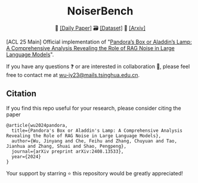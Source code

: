 <h1 align="center">
<br>
NoiserBench
</h1>

<p align="center">
🤗 <a href="https://huggingface.co/papers/2408.13533" target="_blank">[Daily Paper]</a> 🗃️ <a href="https://huggingface.co/datasets/Jinyang23/NoiserBench" target="_blank">[Dataset]</a> 📃 <a href="https://arxiv.org/pdf/2408.13533" target="_blank">[Arxiv]</a> </p>

[ACL 25 Main] Official implementation of "[Pandora’s Box or Aladdin’s Lamp: A Comprehensive Analysis Revealing the Role of RAG Noise in Large Language Models](https://arxiv.org/abs/2408.13533)".

If you have any questions ❓ or are interested in collaboration 🤝, please feel free to contact me at 
wu-jy23@mails.tsinghua.edu.cn.


## Citation
If you find this repo useful for your research, please consider citing the paper
```
@article{wu2024pandora,
  title={Pandora's Box or Aladdin's Lamp: A Comprehensive Analysis Revealing the Role of RAG Noise in Large Language Models},
  author={Wu, Jinyang and Che, Feihu and Zhang, Chuyuan and Tao, Jianhua and Zhang, Shuai and Shao, Pengpeng},
  journal={arXiv preprint arXiv:2408.13533},
  year={2024}
}
```

Your support by starring ⭐ this repository would be greatly appreciated!
